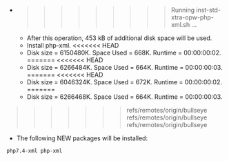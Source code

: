* >>>>>>>>> Running inst-std-xtra-opw-php-xml.sh ...
  * After this operation, 453 kB of additional disk space will be used.
  * Install php-xml.
<<<<<<< HEAD
  * Disk size = 6150480K. Space Used = 668K. Runtime = 00:00:00:02.
=======
<<<<<<< HEAD
  * Disk size = 6266484K. Space Used = 664K. Runtime = 00:00:00:03.
=======
<<<<<<< HEAD
  * Disk size = 6046324K. Space Used = 672K. Runtime = 00:00:00:02.
=======
  * Disk size = 6266468K. Space Used = 664K. Runtime = 00:00:00:03.
>>>>>>> refs/remotes/origin/bullseye
>>>>>>> refs/remotes/origin/bullseye
>>>>>>> refs/remotes/origin/bullseye
  * The following NEW packages will be installed:
  ```bash
php7.4-xml php-xml
  ```

